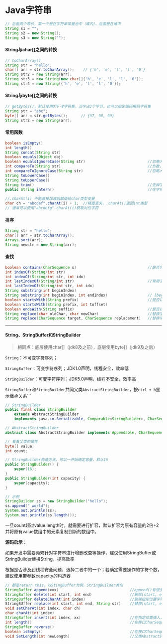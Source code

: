 # Java字符串

```java
// 后面两个等价，第一个是在字符串常量池中（堆内），后面是在堆中
String s1 = "";
String s2 = new String();
String s3 = new String("");
```

#### String与char[]之间的转换

```java
// toCharArray()
String str = "hello";
char[] arr = str.toCharArray();    // {'h', 'e', 'l', 'l', '0'}
String str2 = new String(arr);
String str3 = new String(new char[]{'h', 'e', 'l', 'l', '0'});
String str4 = new String({'h', 'e', 'l', 'l', '0'});
```

#### String与byte[]之间的转换

```java
// getBytes()，默认使用UTF-8字符集，汉字占3个字节，也可以指定编码解码字符集
String str = "abc";
byte[] arr = str.getBytes();      // {97, 98, 99}
String str2 = new String(arr);
```

#### 常用函数

```java
boolean isEmpty()
int length()
String concat(String str)
boolean equals(Object obj)
boolean equalsIgnoreCase(String str)                            //忽略大小写比较
int compareTo(String str)                                       //负数，0，正数
int compareToIgnoreCase(String str)                             //忽略大小写比较
String toLowerCase()
String toUpperCase()
String trim()                                                   //去掉字符串前后空格
public String intern()                                          //在字符串常量池中共享
    
//.charAt(i) 不能直接加减后赋值给char类型变量
char ch = "abcdef".charAt(i) + 1;  //精度丢失，.charAt()返回int类型
// 通常可以使用"abcdefg".charAt(i)获取对应字符
```

#### 排序

```java
String str = "hello";
char[] arr = str.toCharArray();
Arrays.sort(arr);
String newstr = new String(arr);
```

#### 查找

```java
boolean contains(CharSequence s)                                //是否包含子串
int indexOf(String/int str)
int indexOf(String/int str, int idx)
int lastIndexOf(String/int str)                                 //常用于路径中提取文件名，找"."
int lastIndexOf(String/int str, int idx)
String substring(int beginIndex)            
String substring(int beginIndex, int endIndex)                  // [beginIndex, endIndex)
boolean startsWith(String prefix)                               //是否以字符串s开头
boolean startsWith(String prefix, int toffset)
boolean endsWith(String suffix)                                 //是否以字符串s结束
String replace(char oldChar, char newChar)                      //替换字符
String replace(CharSequence target, CharSequence replacement)   //替换字符串
```

---

#### String、StringBuffer和StringBuilder

> 相同点：底层使用char[]（jdk8及之前），底层使用byte[]（jdk9及之后）

`String`：不可变字符序列；

`StringBuffer`：可变字符序列；JDK1.0声明，线程安全，效率低

`StringBuilder`：可变字符序列；JDK5.0声明，线程不安全，效率高

`StringBuffer`和`StringBuilder`共同父类`AbstractStringBuilder`，按`ctrl + h`显示继承关系```

```java
// StringBuilder
public final class StringBuilder
    extends AbstractStringBuilder
    implements java.io.Serializable, Comparable<StringBuilder>, CharSequence{...}

// AbstractStringBuilder
abstract class AbstractStringBuilder implements Appendable, CharSequence{...}

// 看看父类的属性
byte[] value;
int count;

// StringBuilder构造方法，可以一开始确定容量，默认16
public StringBuilder() {
    super(16);
}
public StringBuilder(int capacity) {
    super(capacity);
}

// 示例
StringBuilder ss = new StringBuilder("hello");
ss.append(" world");
System.out.println(ss);
System.out.println(ss.length());
```

一旦count超过value.length时，就需要进行扩容，默认扩容为原有容量的2倍+2并将原有value数组中的元素复制到新的数组中。

**源码启示**：

如果开发中需要频繁针对字符串进行增删改查等操作，建议使用StringBuffer或StringBuilder替换String，提高效率

根据是否涉及到线程安全问题，选择二者中的一个；若确定需要操作的字符个数，建议使用带参数capacity的构造器

```java
// 都是return this，以StingBuffer为例，StringBuilder类似
StringBuffer append(xxx)                                //append()有很多方法，进行追加
StringBuffer delete(int start, int end)                 //删除[start, end)之间字符
StringBuffer deleteCharAt(int index)                    //删除指定位置字符
StringBUffer replace(int start, int end, String str)    //替换[start, end)之间字符为str
void setCharAt(int index, char ch)
char charAt(int index)
StringBuffer insert(int index, xx)                      //在指定位置插入，很多方法
int length()                                            //在接口CharSequence中
StringBuffer reverse() 
boolean isEmpty()                                       //在接口CharSequence中
void SetLength(int newLength)                           //父类AbstractStringBuilder中
```

